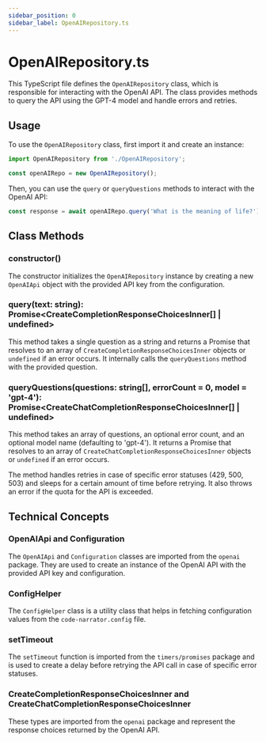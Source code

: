 ```yaml
---
sidebar_position: 0
sidebar_label: OpenAIRepository.ts
---
```


# OpenAIRepository.ts

This TypeScript file defines the `OpenAIRepository` class, which is responsible for interacting with the OpenAI API. The class provides methods to query the API using the GPT-4 model and handle errors and retries.

## Usage

To use the `OpenAIRepository` class, first import it and create an instance:

```typescript
import OpenAIRepository from './OpenAIRepository';

const openAIRepo = new OpenAIRepository();
```

Then, you can use the `query` or `queryQuestions` methods to interact with the OpenAI API:

```typescript
const response = await openAIRepo.query('What is the meaning of life?');
```

## Class Methods

### constructor()

The constructor initializes the `OpenAIRepository` instance by creating a new `OpenAIApi` object with the provided API key from the configuration.

### query(text: string): Promise<CreateCompletionResponseChoicesInner[] | undefined>

This method takes a single question as a string and returns a Promise that resolves to an array of `CreateCompletionResponseChoicesInner` objects or `undefined` if an error occurs. It internally calls the `queryQuestions` method with the provided question.

### queryQuestions(questions: string[], errorCount = 0, model = 'gpt-4'): Promise<CreateChatCompletionResponseChoicesInner[] | undefined>

This method takes an array of questions, an optional error count, and an optional model name (defaulting to 'gpt-4'). It returns a Promise that resolves to an array of `CreateChatCompletionResponseChoicesInner` objects or `undefined` if an error occurs.

The method handles retries in case of specific error statuses (429, 500, 503) and sleeps for a certain amount of time before retrying. It also throws an error if the quota for the API is exceeded.

## Technical Concepts

### OpenAIApi and Configuration

The `OpenAIApi` and `Configuration` classes are imported from the `openai` package. They are used to create an instance of the OpenAI API with the provided API key and configuration.

### ConfigHelper

The `ConfigHelper` class is a utility class that helps in fetching configuration values from the `code-narrator.config` file.

### setTimeout

The `setTimeout` function is imported from the `timers/promises` package and is used to create a delay before retrying the API call in case of specific error statuses.

### CreateCompletionResponseChoicesInner and CreateChatCompletionResponseChoicesInner

These types are imported from the `openai` package and represent the response choices returned by the OpenAI API.
